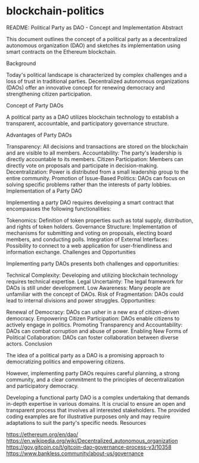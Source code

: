 # blockchain-politics

README: Political Party as DAO - Concept and Implementation
Abstract

This document outlines the concept of a political party as a decentralized autonomous organization (DAO) and sketches its implementation using smart contracts on the Ethereum blockchain.

Background

Today's political landscape is characterized by complex challenges and a loss of trust in traditional parties. Decentralized autonomous organizations (DAOs) offer an innovative concept for renewing democracy and strengthening citizen participation.

Concept of Party DAOs

A political party as a DAO utilizes blockchain technology to establish a transparent, accountable, and participatory governance structure.

Advantages of Party DAOs

Transparency: All decisions and transactions are stored on the blockchain and are visible to all members.
Accountability: The party's leadership is directly accountable to its members.
Citizen Participation: Members can directly vote on proposals and participate in decision-making.
Decentralization: Power is distributed from a small leadership group to the entire community.
Promotion of Issue-Based Politics: DAOs can focus on solving specific problems rather than the interests of party lobbies.
Implementation of a Party DAO

Implementing a party DAO requires developing a smart contract that encompasses the following functionalities:

Tokenomics: Definition of token properties such as total supply, distribution, and rights of token holders.
Governance Structure: Implementation of mechanisms for submitting and voting on proposals, electing board members, and conducting polls.
Integration of External Interfaces: Possibility to connect to a web application for user-friendliness and information exchange.
Challenges and Opportunities

Implementing party DAOs presents both challenges and opportunities:

Technical Complexity: Developing and utilizing blockchain technology requires technical expertise.
Legal Uncertainty: The legal framework for DAOs is still under development.
Low Awareness: Many people are unfamiliar with the concept of DAOs.
Risk of Fragmentation: DAOs could lead to internal divisions and power struggles.
Opportunities:

Renewal of Democracy: DAOs can usher in a new era of citizen-driven democracy.
Empowering Citizen Participation: DAOs enable citizens to actively engage in politics.
Promoting Transparency and Accountability: DAOs can combat corruption and abuse of power.
Enabling New Forms of Political Collaboration: DAOs can foster collaboration between diverse actors.
Conclusion

The idea of a political party as a DAO is a promising approach to democratizing politics and empowering citizens.

However, implementing party DAOs requires careful planning, a strong community, and a clear commitment to the principles of decentralization and participatory democracy.

Developing a functional party DAO is a complex undertaking that demands in-depth expertise in various domains.
It is crucial to ensure an open and transparent process that involves all interested stakeholders.
The provided coding examples are for illustrative purposes only and may require adaptations to suit the party's specific needs.
Resources

https://ethereum.org/en/dao/
https://en.wikipedia.org/wiki/Decentralized_autonomous_organization
https://gov.gitcoin.co/t/gitcoin-dao-governance-process-v3/10358
https://www.bankless.community/about-us/governance

